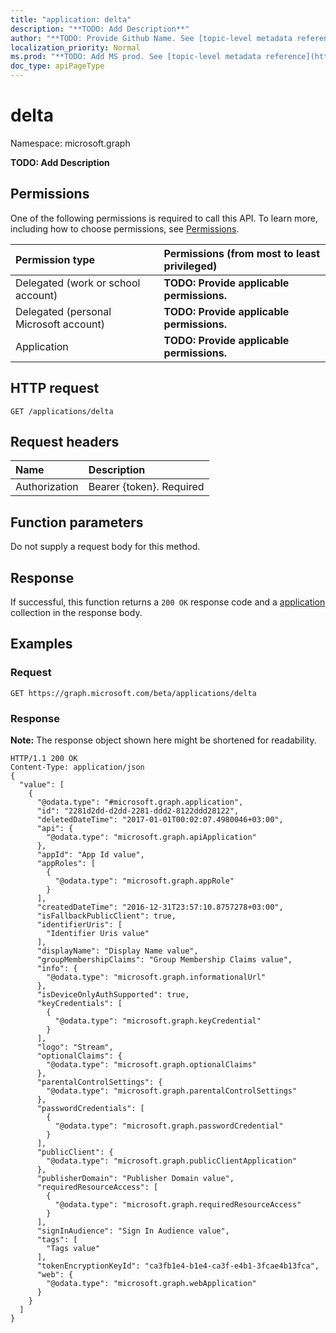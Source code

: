 ```yaml
---
title: "application: delta"
description: "**TODO: Add Description**"
author: "**TODO: Provide Github Name. See [topic-level metadata reference](https://msgo.azurewebsites.net/add/document/guidelines/metadata.html#topic-level-metadata)**"
localization_priority: Normal
ms.prod: "**TODO: Add MS prod. See [topic-level metadata reference](https://msgo.azurewebsites.net/add/document/guidelines/metadata.html#topic-level-metadata)**"
doc_type: apiPageType
---
```


# delta

Namespace: microsoft.graph

**TODO: Add Description**

## Permissions
One of the following permissions is required to call this API. To learn more, including how to choose permissions, see [Permissions](/concepts/permissions-reference.md).

|Permission type|Permissions (from most to least privileged)|
|:---|:---|
|Delegated (work or school account)|**TODO: Provide applicable permissions.**|
|Delegated (personal Microsoft account)|**TODO: Provide applicable permissions.**|
|Application|**TODO: Provide applicable permissions.**|

## HTTP request
<!-- {
  "blockType": "ignored"
}
-->
``` http
GET /applications/delta
```

## Request headers
|Name|Description|
|:---|:---|
|Authorization|Bearer {token}. Required|

## Function parameters
Do not supply a request body for this method.

## Response
If successful, this function returns a `200 OK` response code and a [application](../resources/application.md) collection in the response body.

## Examples

### Request
<!-- {
  "blockType": "request",
  "name": "application_delta"
}
-->
``` http
GET https://graph.microsoft.com/beta/applications/delta
```

### Response
**Note:** The response object shown here might be shortened for readability.
<!-- {
  "blockType": "response",
  "truncated": true,
  "@odata.type": "collection(microsoft.graph.application)"
}
-->
``` http
HTTP/1.1 200 OK
Content-Type: application/json
{
  "value": [
    {
      "@odata.type": "#microsoft.graph.application",
      "id": "2281d2dd-d2dd-2281-ddd2-8122ddd28122",
      "deletedDateTime": "2017-01-01T00:02:07.4980046+03:00",
      "api": {
        "@odata.type": "microsoft.graph.apiApplication"
      },
      "appId": "App Id value",
      "appRoles": [
        {
          "@odata.type": "microsoft.graph.appRole"
        }
      ],
      "createdDateTime": "2016-12-31T23:57:10.8757278+03:00",
      "isFallbackPublicClient": true,
      "identifierUris": [
        "Identifier Uris value"
      ],
      "displayName": "Display Name value",
      "groupMembershipClaims": "Group Membership Claims value",
      "info": {
        "@odata.type": "microsoft.graph.informationalUrl"
      },
      "isDeviceOnlyAuthSupported": true,
      "keyCredentials": [
        {
          "@odata.type": "microsoft.graph.keyCredential"
        }
      ],
      "logo": "Stream",
      "optionalClaims": {
        "@odata.type": "microsoft.graph.optionalClaims"
      },
      "parentalControlSettings": {
        "@odata.type": "microsoft.graph.parentalControlSettings"
      },
      "passwordCredentials": [
        {
          "@odata.type": "microsoft.graph.passwordCredential"
        }
      ],
      "publicClient": {
        "@odata.type": "microsoft.graph.publicClientApplication"
      },
      "publisherDomain": "Publisher Domain value",
      "requiredResourceAccess": [
        {
          "@odata.type": "microsoft.graph.requiredResourceAccess"
        }
      ],
      "signInAudience": "Sign In Audience value",
      "tags": [
        "Tags value"
      ],
      "tokenEncryptionKeyId": "ca3fb1e4-b1e4-ca3f-e4b1-3fcae4b13fca",
      "web": {
        "@odata.type": "microsoft.graph.webApplication"
      }
    }
  ]
}
```

